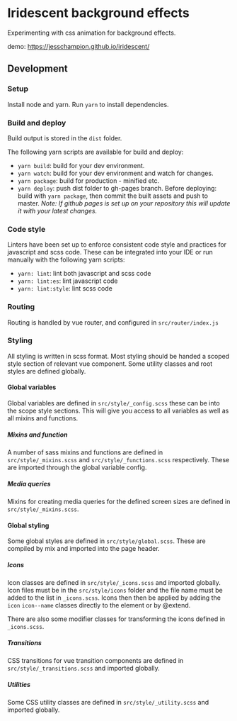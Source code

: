 # Iridescent background effects

Experimenting with css animation for background effects.

demo: https://jesschampion.github.io/iridescent/

## Development

### Setup 
Install node and yarn.
Run `yarn` to install dependencies.

### Build and deploy
Build output is stored in the `dist` folder.

The following yarn scripts are available for build and deploy:  
-   `yarn build`: build for your dev environment.  
-   `yarn watch`: build for your dev environment and watch for changes.  
-   `yarn package`: build for production - minified etc.
-   `yarn deploy`: push dist folder to gh-pages branch. 
     Before deploying: build with `yarn package`, then commit the built assets and push to master.
    _Note: If github pages is set up on your repository this will update it with your latest changes._
    
### Code style 
Linters have been set up to enforce consistent code style and practices for javascript and scss code.
These can be integrated into your IDE  or run manually with the following yarn scripts:  
- `yarn: lint`: lint both javascript and scss code
- `yarn: lint:es`: lint javascript code
- `yarn: lint:style`: lint scss code   

### Routing
Routing is handled by vue router, and configured in `src/router/index.js`

### Styling
All styling is written in scss format.
Most styling should be handed a scoped style section of relevant vue component.
Some utility classes and root styles are defined globally.

#### Global variables
Global variables are defined in `src/style/_config.scss` these can be into the scope style sections.
This will give you access to all variables as well as all mixins and functions.

##### Mixins and function
A number of sass mixins and functions are defined in `src/style/_mixins.scss` and `src/style/_functions.scss` respectively.
These are imported through the global variable config.

##### Media queries
Mixins for creating media queries for the defined screen sizes are defined in `src/style/_mixins.scss`.

#### Global styling
Some global styles are defined in `src/style/global.scss`.
These are compiled by mix and imported into the page header.

##### Icons
Icon classes are defined in `src/style/_icons.scss` and imported globally.
Icon files must be in the `src/style/icons` folder and the file name must be added to the list in `_icons.scss`. 
Icons then then be applied by adding the `icon` `icon--name` classes directly to the element or by @extend.

There are also some modifier classes for transforming the icons defined in `_icons.scss`.

##### Transitions
CSS transitions for vue transition components are defined in `src/style/_transitions.scss` and imported globally.

##### Utilities
Some CSS utility classes are defined in `src/style/_utility.scss` and imported globally.

